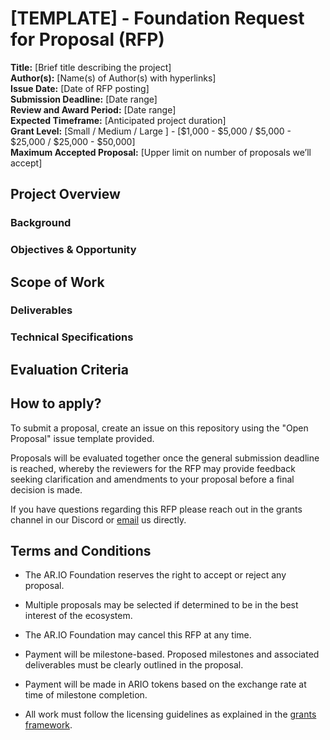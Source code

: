 # [TEMPLATE] - Foundation Request for Proposal (RFP)

  
**Title:** [Brief title describing the project]  
**Author(s):** [Name(s) of Author(s) with hyperlinks]  
**Issue Date:** [Date of RFP posting]  
**Submission Deadline:** [Date range]  
**Review and Award Period:** [Date range]  
**Expected Timeframe:** [Anticipated project duration]  
**Grant Level:** [Small / Medium / Large ] - [$1,000 - $5,000 / $5,000 - $25,000 / $25,000 - $50,000]  
**Maximum Accepted Proposal:** [Upper limit on number of proposals we’ll accept]

## Project Overview

### Background

<!-- Provide context about why this work is needed -->  
<!-- Explain how this fits into the ecosystem and strategy -->

### Objectives & Opportunity

<!-- Clearly state what the project should accomplish -->
<!-- List specific, measurable outcomes expected -->
<!-- Highlight the opportunity this unlocks in the ecosystem -->

## Scope of Work

### Deliverables

<!-- List all expected deliverables with descriptions -->  
<!-- Specify formats, documentation, and any testing required -->

### Technical Specifications

<!-- Provide necessary technical details -->  
<!-- Include integration points with existing AR.IO infrastructure -->  
<!-- Specify any technologies or standards that must be used -->

## Evaluation Criteria

<!-- Explain how proposals will be evaluated -->
<!-- The RFP author(s) should form part of the committee that reviews applications -->

## How to apply?

To submit a proposal, create an issue on this repository using the "Open Proposal" issue template provided.

Proposals will be evaluated together once the general submission deadline is reached, whereby the reviewers for the RFP may provide feedback seeking clarification and amendments to your proposal before a final decision is made.

If you have questions regarding this RFP please reach out in the grants channel in our Discord or [email](mailto:grants@ar.io?subject=Grants%20Inquiry) us directly.

## Terms and Conditions

- The AR.IO Foundation reserves the right to accept or reject any proposal.
    
- Multiple proposals may be selected if determined to be in the best interest of the ecosystem.
    
- The AR.IO Foundation may cancel this RFP at any time.
    
- Payment will be milestone-based. Proposed milestones and associated deliverables must be clearly outlined in the proposal.
    
- Payment will be made in ARIO tokens based on the exchange rate at time of milestone completion.
    
- All work must follow the licensing guidelines as explained in the [grants framework](https://github.com/ar-io/ar-io-grants?tab=readme-ov-file#licensing).